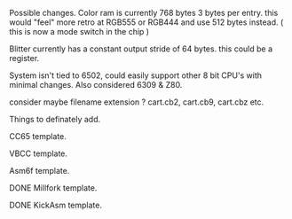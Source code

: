 
Possible changes. 
Color ram is currently 768 bytes 3 bytes per entry. this would "feel" more retro at RGB555 or RGB444 and use 512 bytes instead. ( this is now a mode switch in the chip )

Blitter currently has a constant output stride of 64 bytes. this could be a register. 

System isn't tied to 6502, could easily support other 8 bit CPU's with minimal changes. Also considered 6309 & Z80.

consider maybe filename extension ? cart.cb2, cart.cb9, cart.cbz etc. 

Things to definately add. 

CC65 template.

VBCC template.

Asm6f template.

DONE Millfork template.

DONE KickAsm template.


